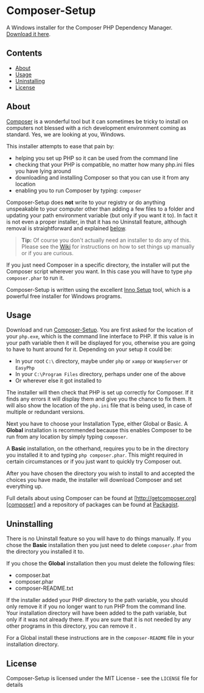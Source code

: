 # Composer-Setup

A Windows installer for the Composer PHP Dependency Manager. [Download it here][download].

## Contents
* [About](#About)
* [Usage](#Usage)
* [Uninstalling](#Uninstalling)
* [License](#License)

<a name="About"></a>
## About

[Composer][composer] is a wonderful tool but it can sometimes be tricky to install on computers not blessed with a rich development environment coming as standard. Yes, we are looking at you, Windows.

This installer attempts to ease that pain by:

* helping you set up PHP so it can be used from the command line
* checking that your PHP is compatible, no matter how many php.ini files you have lying around
* downloading and installing Composer so that you can use it from any location
* enabling you to run Composer by typing: `composer`

Composer-Setup does **not** write to your registry or do anything unspeakable to your computer other than adding a few files to a folder and updating your path environment variable (but only if you want it to). In fact it is not even a proper installer, in that it has no Uninstall feature, although removal is straightforward and explained [below](#Uninstalling).

> **Tip:** Of course you don't actually need an installer to do any of this. Please see the [Wiki][wiki] for instructions on how to set things up manually or if you are curious.

If you just need Composer in a specific directory, the installer will put the Composer script wherever you want. In this case you will have to type `php composer.phar` to run it.

Composer-Setup is written using the excellent [Inno Setup][inno] tool, which is a powerful free installer for Windows programs.

<a name="Usage"></a>
## Usage
Download and run [Composer-Setup][download]. You are first asked for the location of your `php.exe`, which is the command line interface to PHP. If this value is in your path variable then it will be displayed for you, otherwise you are going to have to hunt around for it. Depending on your setup it could be:

* In your root `C:\` directory, maybe under `php` or `xampp` or `WampServer` or `EasyPhp`
* In your `C:\Program Files` directory, perhaps under one of the above
* Or wherever else it got installed to

The installer will then check that PHP is set up correctly for Composer. If it finds any errors it will display them and give you the chance to fix them. It will also show the location of the `php.ini` file that is being used, in case of multiple or redundant versions.

Next you have to choose your Installation Type, either Global or Basic. A **Global** installation is recommended because this enables Composer to be run from any location by simply typing `composer`.

A **Basic** installation, on the otherhand, requires you to be in the directory you installed it to and typing `php composer.phar`. This might required in certain circumstances or if you just want to quickly try Composer out.

After you have chosen the directory you wish to install to and accepted the choices you have made, the installer will download Composer and set everything up.

Full details about using Composer can be found at [http://getcomposer.org][composer] and a repository of packages can be found at [Packagist][packagist].

<a name="Uninstalling"></a>
## Uninstalling

There is no Uninstall feature so you will have to do things manually. If you chose the **Basic** installation then you just need to delete `composer.phar` from the directory you installed it to.

If you chose the **Global** installation then you must delete the following files:

* composer.bat
* composer.phar
* composer-README.txt

If the installer added your PHP directory to the path variable, you should only remove it if you no longer want to run PHP from the command line. Your installation directory will have been added to the path variable, but only if it was not already there. If you are sure that it is not needed by any other programs in this directory, you can remove it .

For a Global install these instructions are in the `composer-README` file in your installation directory.

<a name="License"></a>
## License

Composer-Setup is licensed under the MIT License - see the `LICENSE` file for details


  [composer]: http://getcomposer.org
  [download]: https://github.com/johnstevenson/composer-setup/raw/master/Composer-Setup.exe
  [inno]: http://www.jrsoftware.org/isinfo.php
  [packagist]: https://packagist.org/
  [wiki]:https://github.com/johnstevenson/composer-setup/wiki/Home

